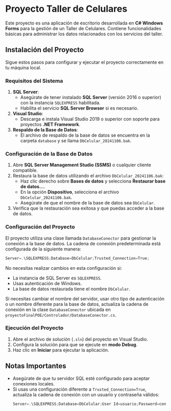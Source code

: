 # Proyecto Taller de Celulares

Este proyecto es una aplicación de escritorio desarrollada en **C# Windows Forms** para la gestión de un Taller de Celulares. Contiene funcionalidades básicas para administrar los datos relacionados con los servicios del taller.

## Instalación del Proyecto

Sigue estos pasos para configurar y ejecutar el proyecto correctamente en tu máquina local.

### Requisitos del Sistema
1. **SQL Server**:  
   - Asegúrate de tener instalado **SQL Server** (versión 2016 o superior) con la instancia `SQLEXPRESS` habilitada.
   - Habilita el servicio **SQL Server Browser** si es necesario.
2. **Visual Studio**:  
   - Descarga e instala Visual Studio 2019 o superior con soporte para proyectos **.NET Framework**.
3. **Respaldo de la Base de Datos**:  
   - El archivo de respaldo de la base de datos se encuentra en la carpeta `database` y se llama `DbCelular_20241106.bak`.

### Configuración de la Base de Datos
1. Abre **SQL Server Management Studio (SSMS)** o cualquier cliente compatible.
2. Restaura la base de datos utilizando el archivo `DbCelular_20241106.bak`:
   - Haz clic derecho sobre **Bases de datos** y selecciona **Restaurar base de datos...**.
   - En la opción **Dispositivo**, selecciona el archivo `DbCelular_20241106.bak`.
   - Asegúrate de que el nombre de la base de datos sea `DbCelular`.
3. Verifica que la restauración sea exitosa y que puedas acceder a la base de datos.

### Configuración del Proyecto
El proyecto utiliza una clase llamada `DatabaseConector` para gestionar la conexión a la base de datos. La cadena de conexión predeterminada está configurada de la siguiente manera:
```csharp
Server=.\SQLEXPRESS;Database=DbCelular;Trusted_Connection=True;
```

No necesitas realizar cambios en esta configuración si:
- La instancia de SQL Server es `SQLEXPRESS`.
- Usas autenticación de Windows.
- La base de datos restaurada tiene el nombre `DbCelular`.

Si necesitas cambiar el nombre del servidor, usar otro tipo de autenticación o un nombre diferente para la base de datos, actualiza la cadena de conexión en la clase `DatabaseConector` ubicada en `proyectoFinalPOE/Controlador/DatabaseConector.cs`.

### Ejecución del Proyecto
1. Abre el archivo de solución (`.sln`) del proyecto en Visual Studio.
2. Configura la solución para que se ejecute en **modo Debug**.
3. Haz clic en **Iniciar** para ejecutar la aplicación.

## Notas Importantes
- Asegúrate de que tu servidor SQL esté configurado para aceptar conexiones locales.
- Si usas una configuración diferente a `Trusted_Connection=True`, actualiza la cadena de conexión con un usuario y contraseña válidos:
  ```csharp
  Server=.\SQLEXPRESS;Database=DbCelular;User Id=usuario;Password=contraseña;
  ```

